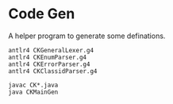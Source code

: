 # Code Gen

A helper program to generate some definations.

```
antlr4 CKGeneralLexer.g4
antlr4 CKEnumParser.g4
antlr4 CKErrorParser.g4
antlr4 CKClassidParser.g4

javac CK*.java
java CKMainGen
```
